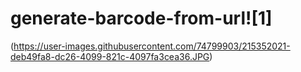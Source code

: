 # generate-barcode-from-url![1]

(https://user-images.githubusercontent.com/74799903/215352021-deb49fa8-dc26-4099-821c-4097fa3cea36.JPG)
